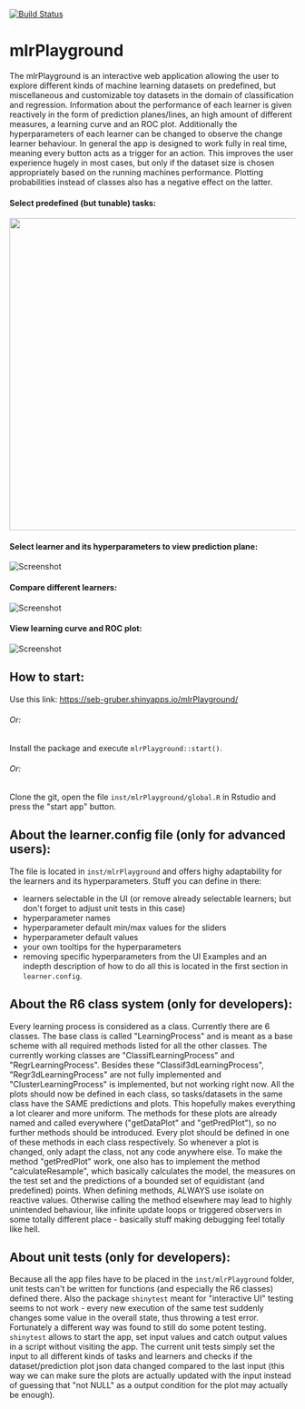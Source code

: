 [![Build Status](https://travis-ci.com/SebGruber1996/mlrPlayground.svg?token=aseAdkuRs3BN4g6uWRsf&branch=dev)](https://travis-ci.com/SebGruber1996/mlrPlayground)

# mlrPlayground
The mlrPlayground is an interactive web application allowing the user to explore different kinds of machine learning datasets on predefined, but miscellaneous and customizable toy datasets in the domain of classification and regression. Information about the performance of each learner is given reactively in the form of prediction planes/lines, an high amount of different measures, a learning curve and an ROC plot.
Additionally the hyperparameters of each learner can be changed to observe the change learner behaviour.
In general the app is designed to work fully in real time, meaning every button acts as a trigger for an action. This improves the user experience hugely in most cases, but only if the dataset size is chosen appropriately based on the running machines performance. Plotting probabilities instead of classes also has a negative effect on the latter.


#### Select predefined (but tunable) tasks:

<img src="https://i.imgur.com/BVxxNQx.gif" width="550">



#### Select learner and its hyperparameters to view prediction plane:

![Screenshot](https://i.imgur.com/vR5UWyN.gif)



#### Compare different learners:

![Screenshot](https://i.imgur.com/SzPSFle.gif)



#### View learning curve and ROC plot:

![Screenshot](https://i.imgur.com/WGdOKeJ.gif)



## How to start:
Use this link:
https://seb-gruber.shinyapps.io/mlrPlayground/

###### Or:
Install the package and execute ``mlrPlayground::start()``.

###### Or:
Clone the git, open the file ``inst/mlrPlayground/global.R`` in Rstudio and press the "start app" button.

## About the learner.config file (only for advanced users):
The file is located in ``inst/mlrPlayground`` and offers highy adaptability for the learners and its hyperparameters.
Stuff you can define in there:
- learners selectable in the UI (or remove already selectable learners; but don't forget to adjust unit tests in this case)
- hyperparameter names
- hyperparameter default min/max values for the sliders
- hyperparameter default values
- your own tooltips for the hyperparameters
- removing specific hyperparameters from the UI
Examples and an indepth description of how to do all this is located in the first section in ``learner.config``.

## About the R6 class system (only for developers):
Every learning process is considered as a class. Currently there are 6 classes. The base class is called "LearningProcess" and is meant as a base scheme with all required methods listed for all the other classes. The currently working classes are "ClassifLearningProcess" and "RegrLearningProcess". Besides these "Classif3dLearningProcess", "Regr3dLearningProcess" are not fully implemented and "ClusterLearningProcess" is implemented, but not working right now. All the plots should now be defined in each class, so tasks/datasets in the same class have the SAME predictions and plots. This hopefully makes everything a lot clearer and more uniform. The methods for these plots are already named and called everywhere ("getDataPlot" and "getPredPlot"), so no further methods should be introduced. Every plot should be defined in one of these methods in each class respectively. So whenever a plot is changed, only adapt the class, not any code anywhere else. To make the method "getPredPlot" work, one also has to implement the method "calculateResample", which basically calculates the model, the measures on the test set and the predictions of a bounded set of equidistant (and predefined) points. When defining methods, ALWAYS use isolate on reactive values. Otherwise calling the method elsewhere may lead to highly unintended behaviour, like infinite update loops or triggered observers in some totally different place - basically stuff making debugging feel totally like hell.

## About unit tests (only for developers):
Because all the app files have to be placed in the ``inst/mlrPlayground`` folder, unit tests can't be written for functions (and especially the R6 classes) defined there. Also the package ``shinytest`` meant for "interactive UI" testing seems to not work - every new execution of the same test suddenly changes some value in the overall state, thus throwing a test error.
Fortunately a different way was found to still do some potent testing.
``shinytest`` allows to start the app, set input values and catch output values in a script without visiting the app. The current unit tests simply set the input to all different kinds of tasks and learners and checks if the dataset/prediction plot json data changed compared to the last input (this way we can make sure the plots are actually updated with the input instead of guessing that "not NULL" as a output condition for the plot may actually be enough).
